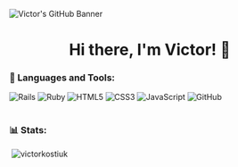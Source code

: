 ![Victor's GitHub Banner](./assets/GitHubHeader.png)
<h1 align="center">Hi there, I'm Victor! 👋</h1>

### 🧰 Languages and Tools:
![Rails](https://img.shields.io/badge/rails-%23CC0000.svg?style=for-the-badge&logo=ruby-on-rails&logoColor=white)
![Ruby](https://img.shields.io/badge/ruby-%23CC342D.svg?style=for-the-badge&logo=ruby&logoColor=white)
![HTML5](https://img.shields.io/badge/html5-%23E34F26.svg?style=for-the-badge&logo=html5&logoColor=white)
![CSS3](https://img.shields.io/badge/css3-%231572B6.svg?style=for-the-badge&logo=css3&logoColor=white)
![JavaScript](https://img.shields.io/badge/javascript-%23323330.svg?style=for-the-badge&logo=javascript&logoColor=%23F7DF1E)
![GitHub](https://img.shields.io/badge/github-%23121011.svg?style=for-the-badge&logo=github&logoColor=white)

#

### 📊 Stats:
<p>&nbsp;<img align="center" src="https://github-readme-stats.vercel.app/api?username=victorkostiuk&show_icons=true&theme=gruvbox&border_radius=4.5" alt="victorkostiuk" /></p>


